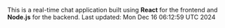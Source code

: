 This is a real-time chat application built using **React** for the frontend and **Node.js** for the backend.
Last updated: Mon Dec 16 06:12:59 UTC 2024
